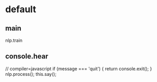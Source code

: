 # default

## main
nlp.train

## console.hear
// compiler=javascript
if (message === 'quit') {
  return console.exit();
}
nlp.process();
this.say();
